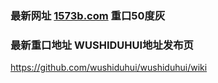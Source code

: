 ### 最新网址 [1573b.com](http://www.1573b.com/?wushiduhui) 重口50度灰
### 最新重口地址 WUSHIDUHUI地址发布页

https://github.com/wushiduhui/wushiduhui/wiki
